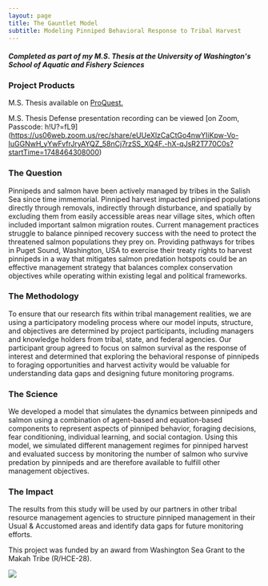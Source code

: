 ```yaml
---
layout: page
title: The Gauntlet Model
subtitle: Modeling Pinniped Behavioral Response to Tribal Harvest
---
```


#### *Completed as part of my M.S. Thesis at the University of Washington's School of Aquatic and Fishery Sciences*

### Project Products
M.S. Thesis available on [ProQuest.](https://www.proquest.com/openview/7d5846149edd308ee68e768b1880353e/1?pq-origsite=gscholar&cbl=18750&diss=y)

M.S. Thesis Defense presentation recording can be viewed [on Zoom, Passcode: h!U?=fL9]
(https://us06web.zoom.us/rec/share/eUUeXlzCaCtGo4nwYIiKpw-Vo-IuGGNwH_yYwFvfrJryAYQZ_58nCj7rzSS_XQ4F.-hX-qJsR2T770C0s?startTime=1748464308000)


### The Question
Pinnipeds and salmon have been actively managed by tribes in the Salish Sea since time immemorial. Pinniped harvest impacted pinniped populations directly through removals, indirectly through disturbance, and spatially by excluding them from easily accessible areas near village sites, which often included important salmon migration routes. Current management practices struggle to balance pinniped recovery success with the need to protect the threatened salmon populations they prey on. Providing pathways for tribes in Puget Sound, Washington, USA to exercise their treaty rights to harvest pinnipeds in a way that mitigates salmon predation hotspots could be an effective management strategy that balances complex conservation objectives while operating within existing legal and political frameworks. 

### The Methodology
To ensure that our research fits within tribal management realities, we are using a participatory modeling process where our model inputs, structure, and objectives are determined by project participants, including managers and knowledge holders from tribal, state, and federal agencies. Our participant group agreed to focus on salmon survival as the response of interest and determined that exploring the behavioral response of pinnipeds to foraging opportunities and harvest activity would be valuable for understanding data gaps and designing future monitoring programs. 

### The Science
We developed a model that simulates the dynamics between pinnipeds and salmon using a combination of agent-based and equation-based components to represent aspects of pinniped behavior, foraging decisions, fear conditioning, individual learning, and social contagion. Using this model, we simulated different management regimes for pinniped harvest and evaluated success by monitoring the number of salmon who survive predation by pinnipeds and are therefore available to fulfill other management objectives. 

### The Impact
The results from this study will be used by our partners in other tribal resource management agencies to structure pinniped management in their Usual & Accustomed areas and identify data gaps for future monitoring efforts.

This project was funded by an award from Washington Sea Grant to the Makah Tribe (R/HCE-28).

![](/assets/img/ban_sea_lions.png)
